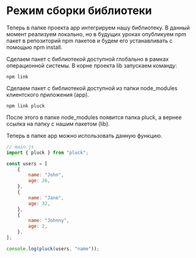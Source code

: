 # Режим сборки библиотеки

Теперь в папке проекта app интегрируем нашу библиотеку. В данный момент реализуем локально, но в будущих уроках опубликуем npm пакет в репозиторий npm пакетов и будем его устанавливать с помощью npm install.

Сделаем пакет с библиотекой доступной глобально в рамках операционной системы. В корне проекта lib запускаем команду:

```
npm link
```

Сделаем пакет с библиотекой доступной из папки node_modules клиентского приложения (app).

```
npm link pluck
```

После этого в папке node_modules появится папка pluck, а вернее ссылка на папку с нашим пакетом (lib).

Теперь в папке app можно использовать данную функцию.

```js
// main.js
import { pluck } from "pluck";

const users = [
	{
		name: "John",
		age: 26,
	},
	{
		name: "Jane",
		age: 32,
	},
	{
		name: "Johnny",
		age: 2,
	},
];

console.log(pluck(users, "name"));
```
